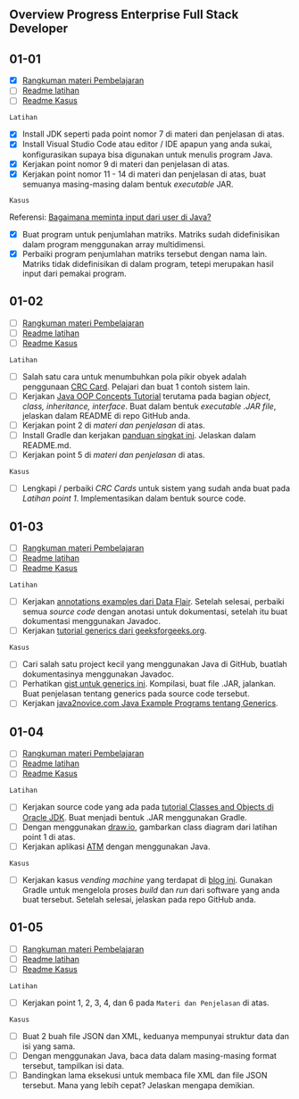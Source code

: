 ## Overview Progress Enterprise Full Stack Developer

## 01-01
- [x] [Rangkuman materi Pembelajaran](https://github.com/mhaniffatur/praxis-academy/tree/master/enterprise-full-stack/novice/01-01)
- [ ] [Readme latihan](https://github.com/mhaniffatur/praxis-academy/tree/master/enterprise-full-stack/novice/01-01/latihan)
- [ ] [Readme Kasus](https://github.com/mhaniffatur/praxis-academy/tree/master/enterprise-full-stack/novice/01-01/kasus)
```
Latihan
```
- [x] Install JDK seperti pada point nomor 7 di materi dan penjelasan di atas.
- [x]  Install Visual Studio Code atau editor / IDE apapun yang anda sukai, konfigurasikan supaya bisa digunakan untuk menulis program Java.
- [x]  Kerjakan point nomor 9 di materi dan penjelasan di atas.
- [x]  Kerjakan point nomor 11 - 14 di materi dan penjelasan di atas, buat semuanya masing-masing dalam bentuk *executable* JAR.

```
Kasus
```

Referensi: [Bagaimana meminta input dari user di Java?](https://stackoverflow.com/questions/5287538/how-can-i-get-the-user-input-in-java)
- [x]  Buat program untuk penjumlahan matriks. Matriks sudah didefinisikan dalam program menggunakan array multidimensi.
- [x]  Perbaiki program penjumlahan matriks tersebut dengan nama lain. Matriks tidak didefinisikan di
dalam program, tetepi merupakan hasil input dari pemakai program.

## 01-02
- [ ] [Rangkuman materi Pembelajaran](https://github.com/mhaniffatur/praxis-academy/tree/master/enterprise-full-stack/novice/01-02)
- [ ] [Readme latihan](https://github.com/mhaniffatur/praxis-academy/tree/master/enterprise-full-stack/novice/01-02/latihan)
- [ ] [Readme Kasus](https://github.com/mhaniffatur/praxis-academy/tree/master/enterprise-full-stack/novice/01-02/kasus)
```
Latihan
```

- [ ]  Salah satu cara untuk menumbuhkan pola pikir obyek adalah penggunaan [CRC Card](http://agilemodeling.com/artifacts/crcModel.htm). Pelajari dan buat 1 contoh sistem lain.
- [ ] Kerjakan [Java OOP Concepts Tutorial](https://docs.oracle.com/javase/tutorial/java/concepts/index.html) terutama pada bagian *object, class, inheritance, interface*. Buat dalam bentuk *executable .JAR file*, jelaskan dalam README di repo GitHub anda.
- [ ] Kerjakan point 2 di *materi dan penjelasan* di atas.
- [ ] Install Gradle dan kerjakan [panduan singkat ini](https://guides.gradle.org/building-java-applications/). Jelaskan dalam README.md.
- [ ] Kerjakan point 5 di *materi dan penjelasan* di atas.
```
Kasus
```
- [ ] Lengkapi / perbaiki *CRC Cards* untuk sistem yang sudah anda buat pada *Latihan point 1*. Implementasikan dalam bentuk source code.  

## 01-03
- [ ] [Rangkuman materi Pembelajaran](https://github.com/mhaniffatur/praxis-academy/tree/master/enterprise-full-stack/novice/01-03)
- [ ] [Readme latihan](https://github.com/mhaniffatur/praxis-academy/tree/master/enterprise-full-stack/novice/01-03/latihan)
- [ ] [Readme Kasus](https://github.com/mhaniffatur/praxis-academy/tree/master/enterprise-full-stack/novice/01-03/kasus)
```
Latihan
```
- [ ] Kerjakan [annotations examples dari Data Flair](https://data-flair.training/blogs/java-annotations/). Setelah selesai, perbaiki semua *source code* dengan anotasi untuk dokumentasi, setelah itu buat dokumentasi menggunakan Javadoc.
- [ ] Kerjakan [tutorial generics dari geeksforgeeks.org](https://www.geeksforgeeks.org/generics-in-java/).
```
Kasus
```
- [ ] Cari salah satu project kecil yang menggunakan Java di GitHub, buatlah dokumentasinya menggunakan Javadoc.
- [ ] Perhatikan [gist untuk generics ini](https://gist.github.com/sshark/7925397). Kompilasi, buat file .JAR, jalankan. Buat penjelasan tentang generics pada source code tersebut.
- [ ] Kerjakan [java2novice.com Java Example Programs tentang Generics](http://www.java2novice.com/java-generics/). 

## 01-04
- [ ] [Rangkuman materi Pembelajaran](https://github.com/mhaniffatur/praxis-academy/tree/master/enterprise-full-stack/novice/01-04)
- [ ] [Readme latihan](https://github.com/mhaniffatur/praxis-academy/tree/master/enterprise-full-stack/novice/01-04/latihan)
- [ ] [Readme Kasus](https://github.com/mhaniffatur/praxis-academy/tree/master/enterprise-full-stack/novice/01-04/kasus)
```
Latihan
```
- [ ] Kerjakan source code yang ada pada [tutorial Classes and Objects di Oracle JDK](https://docs.oracle.com/javase/tutorial/java/javaOO/index.html). Buat menjadi bentuk .JAR menggunakan Gradle.
- [ ] Dengan menggunakan [draw.io](https://www.draw.io/), gambarkan class diagram dari latihan point 1 di atas.
- [ ] Kerjakan aplikasi [ATM](https://eturo.blogspot.com/2012/01/tutorial-simple-atm-machine-program-in.html) dengan menggunakan Java.
```
Kasus
```
- [ ] Kerjakan kasus *vending machine* yang terdapat di [blog ini](https://javarevisited.blogspot.com/2016/06/design-vending-machine-in-java.html). Gunakan Gradle untuk mengelola proses *build* dan *run* dari software yang anda buat tersebut. Setelah selesai, jelaskan pada repo GitHub anda.

## 01-05
- [ ] [Rangkuman materi Pembelajaran](https://github.com/mhaniffatur/praxis-academy/tree/master/enterprise-full-stack/novice/01-05)
- [ ] [Readme latihan](https://github.com/mhaniffatur/praxis-academy/tree/master/enterprise-full-stack/novice/01-05/latihan)
- [ ] [Readme Kasus](https://github.com/mhaniffatur/praxis-academy/tree/master/enterprise-full-stack/novice/01-05/kasus)
```
Latihan
```
 - [ ] Kerjakan point 1, 2, 3, 4, dan 6 pada `Materi dan Penjelasan` di atas.
```
Kasus
```
- [ ] Buat 2 buah file JSON dan XML, keduanya mempunyai struktur data dan isi yang sama. 
- [ ] Dengan menggunakan Java, baca data dalam masing-masing format tersebut, tampilkan isi data. 
- [ ] Bandingkan lama eksekusi untuk membaca file XML dan file JSON tersebut. Mana yang lebih cepat? Jelaskan mengapa demikian.
